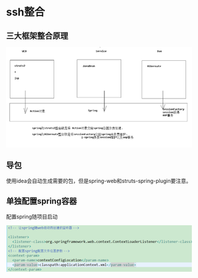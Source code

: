 # ssh整合

## 三大框架整合原理

![](../../../.gitbook/assets/image%20%2838%29.png)

## 导包

使用idea会自动生成需要的包，但是spring-web和struts-spring-plugin要注意。

## 单独配置spring容器

配置spring随项目启动

![](../../../.gitbook/assets/image%20%28192%29.png)



